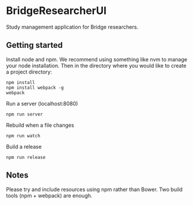 # BridgeResearcherUI

Study management application for Bridge researchers.

## Getting started

Install node and npm. We recommend using something like nvm to manage your node installation. Then in the directory where you would like to create a project directory: 

    npm install
    npm install webpack -g
    webpack
    
Run a server (localhost:8080)

    npm run server
    
Rebuild when a file changes

    npm run watch
    
Build a release

    npm run release

## Notes

Please try and include resources using npm rather than Bower. Two build tools (npm + webpack) are enough.